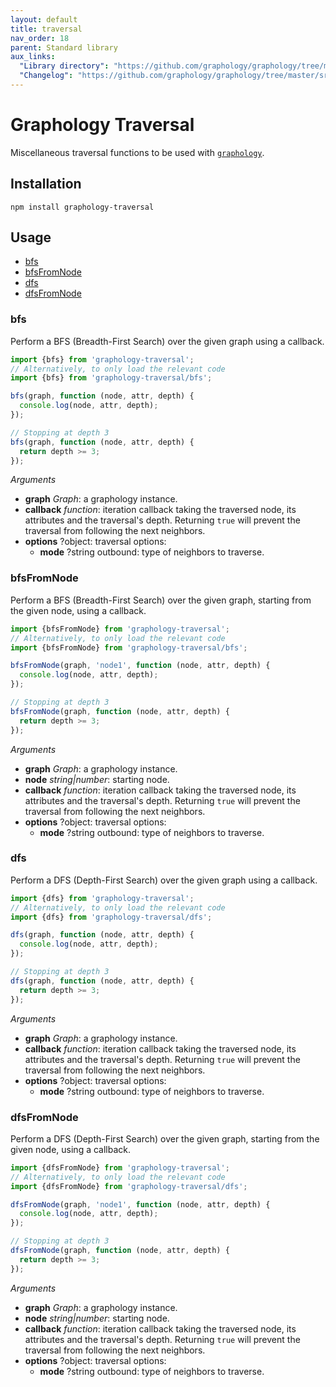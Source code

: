 ```yaml
---
layout: default
title: traversal
nav_order: 18
parent: Standard library
aux_links:
  "Library directory": "https://github.com/graphology/graphology/tree/master/src/traversal"
  "Changelog": "https://github.com/graphology/graphology/tree/master/src/traversal/CHANGELOG.md"
---
```


# Graphology Traversal

Miscellaneous traversal functions to be used with [`graphology`](..).

## Installation

```
npm install graphology-traversal
```

## Usage

- [bfs](#bfs)
- [bfsFromNode](#bfsfromnode)
- [dfs](#dfs)
- [dfsFromNode](#bfsfromnode)

### bfs

Perform a BFS (Breadth-First Search) over the given graph using a callback.

```js
import {bfs} from 'graphology-traversal';
// Alternatively, to only load the relevant code
import {bfs} from 'graphology-traversal/bfs';

bfs(graph, function (node, attr, depth) {
  console.log(node, attr, depth);
});

// Stopping at depth 3
bfs(graph, function (node, attr, depth) {
  return depth >= 3;
});
```

_Arguments_

- **graph** _Graph_: a graphology instance.
- **callback** _function_: iteration callback taking the traversed node, its attributes and the traversal's depth. Returning `true` will prevent the traversal from following the next neighbors.
- **options** <span class="code">?object</span>: traversal options:
  - **mode** <span class="code">?string</span> <span class="default">outbound</span>: type of neighbors to traverse.

### bfsFromNode

Perform a BFS (Breadth-First Search) over the given graph, starting from the given node, using a callback.

```js
import {bfsFromNode} from 'graphology-traversal';
// Alternatively, to only load the relevant code
import {bfsFromNode} from 'graphology-traversal/bfs';

bfsFromNode(graph, 'node1', function (node, attr, depth) {
  console.log(node, attr, depth);
});

// Stopping at depth 3
bfsFromNode(graph, function (node, attr, depth) {
  return depth >= 3;
});
```

_Arguments_

- **graph** _Graph_: a graphology instance.
- **node** _string\|number_: starting node.
- **callback** _function_: iteration callback taking the traversed node, its attributes and the traversal's depth. Returning `true` will prevent the traversal from following the next neighbors.
- **options** <span class="code">?object</span>: traversal options:
  - **mode** <span class="code">?string</span> <span class="default">outbound</span>: type of neighbors to traverse.

### dfs

Perform a DFS (Depth-First Search) over the given graph using a callback.

```js
import {dfs} from 'graphology-traversal';
// Alternatively, to only load the relevant code
import {dfs} from 'graphology-traversal/dfs';

dfs(graph, function (node, attr, depth) {
  console.log(node, attr, depth);
});

// Stopping at depth 3
dfs(graph, function (node, attr, depth) {
  return depth >= 3;
});
```

_Arguments_

- **graph** _Graph_: a graphology instance.
- **callback** _function_: iteration callback taking the traversed node, its attributes and the traversal's depth. Returning `true` will prevent the traversal from following the next neighbors.
- **options** <span class="code">?object</span>: traversal options:
  - **mode** <span class="code">?string</span> <span class="default">outbound</span>: type of neighbors to traverse.

### dfsFromNode

Perform a DFS (Depth-First Search) over the given graph, starting from the given node, using a callback.

```js
import {dfsFromNode} from 'graphology-traversal';
// Alternatively, to only load the relevant code
import {dfsFromNode} from 'graphology-traversal/dfs';

dfsFromNode(graph, 'node1', function (node, attr, depth) {
  console.log(node, attr, depth);
});

// Stopping at depth 3
dfsFromNode(graph, function (node, attr, depth) {
  return depth >= 3;
});
```

_Arguments_

- **graph** _Graph_: a graphology instance.
- **node** _string\|number_: starting node.
- **callback** _function_: iteration callback taking the traversed node, its attributes and the traversal's depth. Returning `true` will prevent the traversal from following the next neighbors.
- **options** <span class="code">?object</span>: traversal options:
  - **mode** <span class="code">?string</span> <span class="default">outbound</span>: type of neighbors to traverse.

